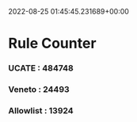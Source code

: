 2022-08-25 01:45:45.231689+00:00
# Rule Counter 
 ### UCATE : 484748

 ### Veneto : 24493

 ### Allowlist : 13924